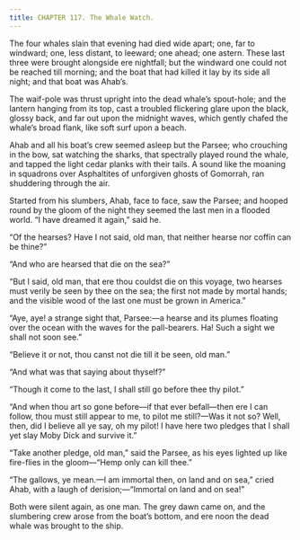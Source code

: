 ```yaml
---
title: CHAPTER 117. The Whale Watch.
---
```


The four whales slain that evening had died wide apart; one, far to windward; one, less distant, to leeward; one ahead; one astern. These last three were brought alongside ere nightfall; but the windward one could not be reached till morning; and the boat that had killed it lay by its side all night; and that boat was Ahab’s.

The waif-pole was thrust upright into the dead whale’s spout-hole; and the lantern hanging from its top, cast a troubled flickering glare upon the black, glossy back, and far out upon the midnight waves, which gently chafed the whale’s broad flank, like soft surf upon a beach.

Ahab and all his boat’s crew seemed asleep but the Parsee; who crouching in the bow, sat watching the sharks, that spectrally played round the whale, and tapped the light cedar planks with their tails. A sound like the moaning in squadrons over Asphaltites of unforgiven ghosts of Gomorrah, ran shuddering through the air.

Started from his slumbers, Ahab, face to face, saw the Parsee; and hooped round by the gloom of the night they seemed the last men in a flooded world. “I have dreamed it again,” said he.

“Of the hearses? Have I not said, old man, that neither hearse nor coffin can be thine?”

“And who are hearsed that die on the sea?”

“But I said, old man, that ere thou couldst die on this voyage, two hearses must verily be seen by thee on the sea; the first not made by mortal hands; and the visible wood of the last one must be grown in America.”

“Aye, aye! a strange sight that, Parsee:—a hearse and its plumes floating over the ocean with the waves for the pall-bearers. Ha! Such a sight we shall not soon see.”

“Believe it or not, thou canst not die till it be seen, old man.”

“And what was that saying about thyself?”

“Though it come to the last, I shall still go before thee thy pilot.”

“And when thou art so gone before—if that ever befall—then ere I can follow, thou must still appear to me, to pilot me still?—Was it not so? Well, then, did I believe all ye say, oh my pilot! I have here two pledges that I shall yet slay Moby Dick and survive it.”

“Take another pledge, old man,” said the Parsee, as his eyes lighted up like fire-flies in the gloom—“Hemp only can kill thee.”

“The gallows, ye mean.—I am immortal then, on land and on sea,” cried Ahab, with a laugh of derision;—“Immortal on land and on sea!”

Both were silent again, as one man. The grey dawn came on, and the slumbering crew arose from the boat’s bottom, and ere noon the dead whale was brought to the ship.